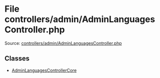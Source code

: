 File controllers/admin/AdminLanguagesController.php
=========

Source: [controllers/admin/AdminLanguagesController.php](https://github.com/PrestaShop/PrestaShop/blob/1.6.0.11/controllers/admin/AdminLanguagesController.php)


Classes
-------

* [AdminLanguagesControllerCore](class.AdminLanguagesControllerCore.md)

